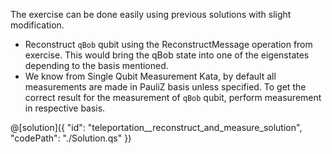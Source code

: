 The exercise can be done easily using previous solutions with slight modification.
- Reconstruct `qBob` qubit using the ReconstructMessage operation from exercise. This would bring the qBob state into one of the eigenstates depending to the basis mentioned.
- We know from Single Qubit Measurement Kata, by default all measurements are made in PauliZ basis unless specified. To get the correct result for the measurement of `qBob` qubit, perform measurement in respective basis.

@[solution]({
    "id": "teleportation__reconstruct_and_measure_solution",
    "codePath": "./Solution.qs"
})